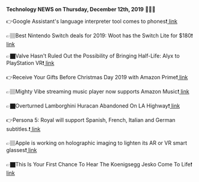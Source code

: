 <b>Technology NEWS on Thursday, December 12th, 2019</b> 📡📡📡 

👉Google Assistant's language interpreter tool comes to phones❗️<a href='https://techblock.club/?p=1551'> link</a>

👉🏽Best Nintendo Switch deals for 2019: Woot has the Switch Lite for $180❗️<a href='https://techblock.club/?p=1553'> link</a>

👉🏿Valve Hasn't Ruled Out the Possibility of Bringing Half-Life: Alyx to PlayStation VR❗️<a href='https://techblock.club/?p=1555'> link</a>

👉Receive Your Gifts Before Christmas Day 2019 with Amazon Prime❗️<a href='https://techblock.club/?p=1557'> link</a>

👉🏽Mighty Vibe streaming music player now supports Amazon Music❗️<a href='https://techblock.club/?p=1559'> link</a>

👉🏿Overturned Lamborghini Huracan Abandoned On LA Highway❗️<a href='https://techblock.club/?p=1561'> link</a>

👉Persona 5: Royal will support Spanish, French, Italian and German subtitles.❗️<a href='https://techblock.club/?p=1563'> link</a>

👉🏽Apple is working on holographic imaging to lighten its AR or VR smart glasses❗️<a href='https://techblock.club/?p=1565'> link</a>

👉🏿This Is Your First Chance To Hear The Koenigsegg Jesko Come To Life❗️<a href='https://techblock.club/?p=1567'> link</a>

